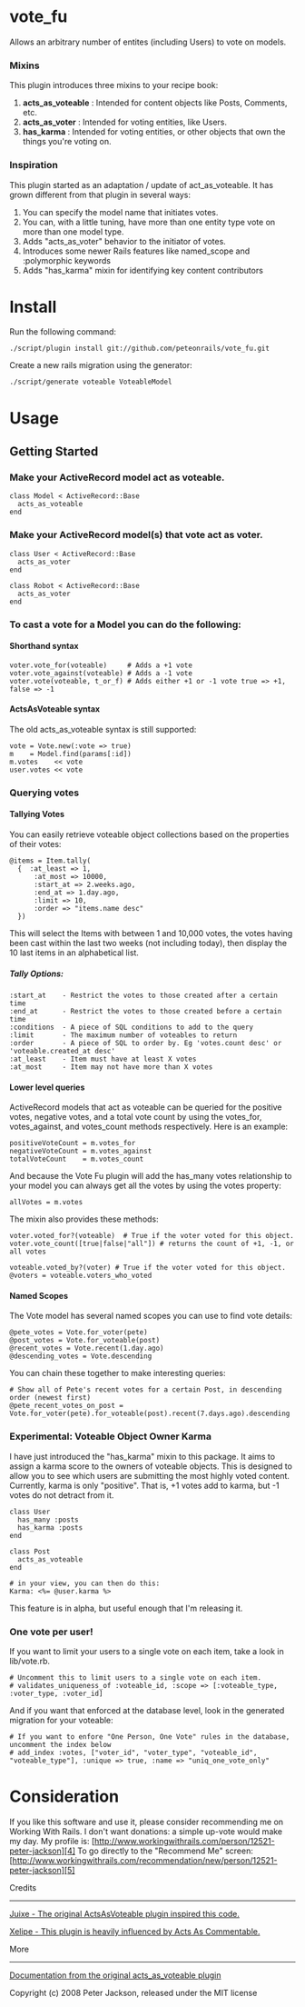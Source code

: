 vote_fu
=======

Allows an arbitrary number of entites (including Users) to vote on models. 

### Mixins
This plugin introduces three mixins to your recipe book: 

1. **acts\_as\_voteable** : Intended for content objects like Posts, Comments, etc. 
2. **acts\_as\_voter** : Intended for voting entities, like Users. 
3. **has\_karma**  : Intended for voting entities, or other objects that own the things you're voting on.

### Inspiration

This plugin started as an adaptation / update of act\_as\_voteable. It has grown different from that plugin in several ways: 

1. You can specify the model name that initiates votes. 
2. You can, with a little tuning, have more than one entity type vote on more than one model type. 
3. Adds "acts\_as\_voter" behavior to the initiator of votes.
4. Introduces some newer Rails features like named\_scope and :polymorphic keywords
5. Adds "has\_karma" mixin for identifying key content contributors

Install
=======

Run the following command:

    ./script/plugin install git://github.com/peteonrails/vote_fu.git 
	
Create a new rails migration using the generator:

    ./script/generate voteable VoteableModel
 
Usage
=====

## Getting Started

### Make your ActiveRecord model act as voteable.


    class Model < ActiveRecord::Base
 	  acts_as_voteable
    end


### Make your ActiveRecord model(s) that vote act as voter.

    class User < ActiveRecord::Base
 	  acts_as_voter
    end

    class Robot < ActiveRecord::Base
   	  acts_as_voter
    end

### To cast a vote for a Model you can do the following:

#### Shorthand syntax
	voter.vote_for(voteable)     # Adds a +1 vote
	voter.vote_against(voteable) # Adds a -1 vote
	voter.vote(voteable, t_or_f) # Adds either +1 or -1 vote true => +1, false => -1
	
#### ActsAsVoteable syntax
The old acts\_as\_voteable syntax is still supported:

    vote = Vote.new(:vote => true)
    m    = Model.find(params[:id])
    m.votes    << vote
    user.votes << vote

### Querying votes

#### Tallying Votes

You can easily retrieve voteable object collections based on the properties of their votes:	

    @items = Item.tally(
      {  :at_least => 1, 
          :at_most => 10000,  
          :start_at => 2.weeks.ago,
          :end_at => 1.day.ago,
          :limit => 10,
          :order => "items.name desc"
      })

This will select the Items with between 1 and 10,000 votes, the votes having been cast within the last two weeks (not including today), then display the 10 last items in an alphabetical list.

##### Tally Options:
    :start_at    - Restrict the votes to those created after a certain time
    :end_at      - Restrict the votes to those created before a certain time
    :conditions  - A piece of SQL conditions to add to the query
    :limit       - The maximum number of voteables to return
    :order       - A piece of SQL to order by. Eg 'votes.count desc' or 'voteable.created_at desc'
    :at_least    - Item must have at least X votes
    :at_most     - Item may not have more than X votes

#### Lower level queries
ActiveRecord models that act as voteable can be queried for the positive votes, negative votes, and a total vote count by using the votes\_for, votes\_against, and votes\_count methods respectively. Here is an example:

    positiveVoteCount = m.votes_for
    negativeVoteCount = m.votes_against
    totalVoteCount    = m.votes_count

And because the Vote Fu plugin will add the has_many votes relationship to your model you can always get all the votes by using the votes property:

    allVotes = m.votes

The mixin also provides these methods: 

    voter.voted_for?(voteable)  # True if the voter voted for this object. 
	voter.vote_count([true|false|"all"]) # returns the count of +1, -1, or all votes 

	voteable.voted_by?(voter) # True if the voter voted for this object. 
	@voters = voteable.voters_who_voted


#### Named Scopes

The Vote model has several named scopes you can use to find vote details: 

    @pete_votes = Vote.for_voter(pete)
    @post_votes = Vote.for_voteable(post)
    @recent_votes = Vote.recent(1.day.ago)
    @descending_votes = Vote.descending

You can chain these together to make interesting queries: 

    # Show all of Pete's recent votes for a certain Post, in descending order (newest first)
    @pete_recent_votes_on_post = Vote.for_voter(pete).for_voteable(post).recent(7.days.ago).descending

### Experimental: Voteable Object Owner Karma
I have just introduced the "has\_karma" mixin to this package. It aims to assign a karma score to the owners of voteable objects. This is designed to allow you to see which users are submitting the most highly voted content. Currently, karma is only "positive". That is, +1 votes add to karma, but -1 votes do not detract from it. 

    class User 
      has_many :posts
      has_karma :posts
    end
    
    class Post
      acts_as_voteable
    end
    
    # in your view, you can then do this: 
    Karma: <%= @user.karma %>
  
This feature is in alpha, but useful enough that I'm releasing it. 

### One vote per user!
If you want to limit your users to a single vote on each item, take a look in lib/vote.rb. 

    # Uncomment this to limit users to a single vote on each item. 
    # validates_uniqueness_of :voteable_id, :scope => [:voteable_type, :voter_type, :voter_id]

And if you want that enforced at the database level, look in the generated migration for your voteable:

    # If you want to enfore "One Person, One Vote" rules in the database, uncomment the index below
    # add_index :votes, ["voter_id", "voter_type", "voteable_id", "voteable_type"], :unique => true, :name => "uniq_one_vote_only"


Consideration
=============
If you like this software and use it, please consider recommending me on Working With Rails. 
I don't want donations: a simple up-vote would make my day. My profile is: [http://www.workingwithrails.com/person/12521-peter-jackson][4]
To go directly to the "Recommend Me" screen: [http://www.workingwithrails.com/recommendation/new/person/12521-peter-jackson][5]


Credits
_______
[Juixe  - The original ActsAsVoteable plugin inspired this code.][1]

[Xelipe - This plugin is heavily influenced by Acts As Commentable.][2]

[1]: http://www.juixe.com/techknow/index.php/2006/06/24/acts-as-voteable-rails-plugin/
[2]: http://github.com/jackdempsey/acts_as_commentable/tree/master

More
____

[Documentation from the original acts\_as\_voteable plugin][3]

[3]: http://www.juixe.com/techknow/index.php/2006/06/24/acts-as-voteable-rails-plugin/
[4]: http://www.workingwithrails.com/person/12521-peter-jackson
[5]: http://www.workingwithrails.com/recommendation/new/person/12521-peter-jackson

Copyright (c) 2008 Peter Jackson, released under the MIT license
